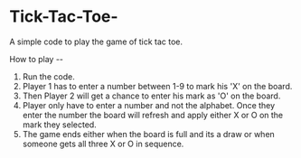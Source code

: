# Tick-Tac-Toe-

A simple code to play the game of tick tac toe. 

How to play -- 

1. Run the code.
2. Player 1 has to enter a number between 1-9 to mark his 'X' on the board. 
3. Then Player 2 will get a chance to enter his mark as 'O' on the board.
4. Player only have to enter a number and not the alphabet. Once they enter the number the board will refresh and apply either X or O on the mark they selected. 
5. The game ends either when the board is full and its a draw or when someone gets all three X or O in sequence. 
